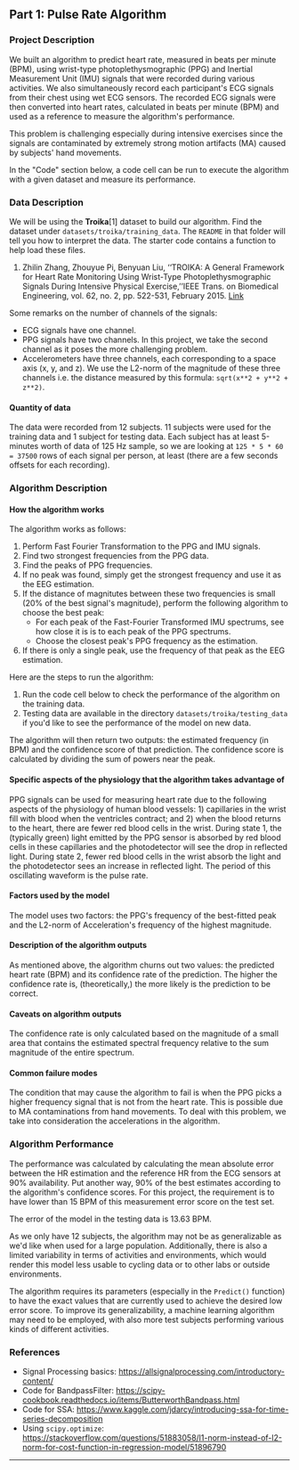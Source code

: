 ## Part 1: Pulse Rate Algorithm

### Project Description

We built an algorithm to predict heart rate, measured in beats per minute (BPM), using wrist-type photoplethysmographic (PPG) and Inertial Measurement Unit (IMU) signals that were recorded during various activities. We also simultaneously record each participant's ECG signals from their chest using wet ECG sensors. The recorded ECG signals were then converted into heart rates, calculated in beats per minute (BPM) and used as a reference to measure the algorithm's performance.

This problem is challenging especially during intensive exercises since the signals are contaminated by extremely strong motion artifacts (MA) caused by subjects' hand movements.

In the "Code" section below, a code cell can be run to execute the algorithm with a given dataset and measure its performance.

### Data Description

We will be using the **Troika**[1] dataset to build our algorithm. Find the dataset under `datasets/troika/training_data`. The `README` in that folder will tell you how to interpret the data. The starter code contains a function to help load these files.

1. Zhilin Zhang, Zhouyue Pi, Benyuan Liu, ‘‘TROIKA: A General Framework for Heart Rate Monitoring Using Wrist-Type Photoplethysmographic Signals During Intensive Physical Exercise,’’IEEE Trans. on Biomedical Engineering, vol. 62, no. 2, pp. 522-531, February 2015. [Link](https://arxiv.org/pdf/1409.5181.pdf)

Some remarks on the number of channels of the signals:

- ECG signals have one channel.
- PPG signals have two channels. In this project, we take the second channel as it poses the more challenging problem.
- Accelerometers have three channels, each corresponding to a space axis (x, y, and z). We use the L2-norm of the magnitude of these three channels i.e. the distance measured by this formula: `sqrt(x**2 + y**2 + z**2)`.

#### Quantity of data 

The data were recorded from 12 subjects. 11 subjects were used for the training data and 1 subject for testing data. Each subject has at least 5-minutes worth of data of 125 Hz sample, so we are looking at `125 * 5 * 60 = 37500` rows of each signal per person, at least (there are a few seconds offsets for each recording).

### Algorithm Description

#### How the algorithm works

The algorithm works as follows:

1. Perform Fast Fourier Transformation to the PPG and IMU signals.
2. Find two strongest frequencies from the PPG data.
3. Find the peaks of PPG frequencies.
4. If no peak was found, simply get the strongest frequency and use it as the EEG estimation.
5. If the distance of magnitutes between these two frequencies is small (20% of the best signal's magnitude), perform the following algorithm to choose the best peak:
    - For each peak of the Fast-Fourier Transformed IMU spectrums, see how close it is is to each peak of the PPG spectrums.
    - Choose the closest peak's PPG frequency as the estimation.
6. If there is only a single peak, use the frequency of that peak as the EEG estimation.


Here are the steps to run the algorithm:

1. Run the code cell below to check the performance of the algorithm on the training data.
2. Testing data are available in the directory `datasets/troika/testing_data` if you'd like to see the performance of the model on new data.

The algorithm will then return two outputs: the estimated frequency (in BPM) and the confidence score of that prediction. The confidence score is calculated by dividing the sum of powers near the peak.

#### Specific aspects of the physiology that the algorithm takes advantage of

PPG signals can be used for measuring heart rate due to the following aspects of the physiology of human blood vessels: 1) capillaries in the wrist fill with blood when the ventricles contract; and 2) when the blood returns to the heart, there are fewer red blood cells in the wrist. During state 1, the (typically green) light emitted by the PPG sensor is absorbed by red blood cells in these capillaries and the photodetector will see the drop in reflected light. During state 2, fewer red blood cells in the wrist absorb the light and the photodetector sees an increase in reflected light. The period of this oscillating waveform is the pulse rate.

#### Factors used by the model

The model uses two factors: the PPG's frequency of the best-fitted peak and the L2-norm of Acceleration's frequency of the highest magnitude.

#### Description of the algorithm outputs

As mentioned above, the algorithm churns out two values: the predicted heart rate (BPM) and its confidence rate of the prediction. The higher the confidence rate is, (theoretically,) the more likely is the prediction to be correct.

#### Caveats on algorithm outputs

The confidence rate is only calculated based on the magnitude of a small area that contains the estimated spectral frequency relative to the sum magnitude of the entire spectrum.

#### Common failure modes

The condition that may cause the algorithm to fail is when the PPG picks a higher frequency signal that is not from the heart rate. This is possible due to MA contaminations from hand movements. To deal with this problem, we take into consideration the accelerations in the algorithm.

### Algorithm Performance

The performance was calculated by calculating the mean absolute error between the HR estimation and the reference HR from the ECG sensors at 90% availability. Put another way, 90% of the best estimates according to the algorithm's confidence scores. For this project, the requirement is to have lower than 15 BPM of this measurement error score on the test set.

The error of the model in the testing data is 13.63 BPM.

As we only have 12 subjects, the algorithm may not be as generalizable as we'd like when used for a large population. Additionally, there is also a limited variability in terms of activities and environments, which would render this model less usable to cycling data or to other labs or outside environments. 

The algorithm requires its parameters (especially in the `Predict()` function) to have the exact values that are currently used to achieve the desired low error score. To improve its generalizability, a machine learning algorithm may need to be employed, with also more test subjects performing various kinds of different activities.


### References

- Signal Processing basics: https://allsignalprocessing.com/introductory-content/
- Code for BandpassFilter: https://scipy-cookbook.readthedocs.io/items/ButterworthBandpass.html
- Code for SSA: https://www.kaggle.com/jdarcy/introducing-ssa-for-time-series-decomposition
- Using `scipy.optimize`: https://stackoverflow.com/questions/51883058/l1-norm-instead-of-l2-norm-for-cost-function-in-regression-model/51896790

-----